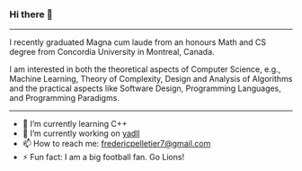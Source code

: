 ### Hi there 👋

<!--
**fredpell1/fredpell1** is a ✨ _special_ ✨ repository because its `README.md` (this file) appears on your GitHub profile.

Here are some ideas to get you started:

- 🔭 I’m currently working on ...
- 🌱 I’m currently learning ...
- 👯 I’m looking to collaborate on ...
- 🤔 I’m looking for help with ...
- 💬 Ask me about ...
- 📫 How to reach me: ...
- 😄 Pronouns: ...
- ⚡ Fun fact: ...
-->
--- 

I recently graduated Magna cum laude from an honours Math and CS degree from Concordia University in Montreal, Canada. 

I am interested in both the theoretical aspects of Computer Science, e.g., Machine Learning, Theory of Complexity, Design and Analysis of Algorithms
and the practical aspects like Software Design, Programming Languages, and Programming Paradigms. 

--- 
- 🌱 I’m currently learning C++
- 🔭 I’m currently working on [yadll](https://github.com/fredpell1/YADLL)
- 📫 How to reach me: fredericpelletier7@gmail.com
- ⚡ Fun fact: I am a big football fan. Go Lions!
